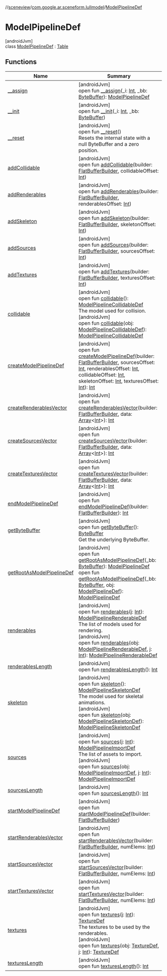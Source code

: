 //[sceneview](../../../index.md)/[com.google.ar.sceneform.lullmodel](../index.md)/[ModelPipelineDef](index.md)

# ModelPipelineDef

[androidJvm]\
class [ModelPipelineDef](index.md) : [Table](../../com.google.flatbuffers/-table/index.md)

## Functions

| Name | Summary |
|---|---|
| [__assign](__assign.md) | [androidJvm]<br>open fun [__assign](__assign.md)(_i: [Int](https://kotlinlang.org/api/latest/jvm/stdlib/kotlin/-int/index.html), _bb: [ByteBuffer](https://developer.android.com/reference/kotlin/java/nio/ByteBuffer.html)): [ModelPipelineDef](index.md) |
| [__init](__init.md) | [androidJvm]<br>open fun [__init](__init.md)(_i: [Int](https://kotlinlang.org/api/latest/jvm/stdlib/kotlin/-int/index.html), _bb: [ByteBuffer](https://developer.android.com/reference/kotlin/java/nio/ByteBuffer.html)) |
| [__reset](../../com.google.flatbuffers/-table/__reset.md) | [androidJvm]<br>open fun [__reset](../../com.google.flatbuffers/-table/__reset.md)()<br>Resets the internal state with a null ByteBuffer and a zero position. |
| [addCollidable](add-collidable.md) | [androidJvm]<br>open fun [addCollidable](add-collidable.md)(builder: [FlatBufferBuilder](../../com.google.flatbuffers/-flat-buffer-builder/index.md), collidableOffset: [Int](https://kotlinlang.org/api/latest/jvm/stdlib/kotlin/-int/index.html)) |
| [addRenderables](add-renderables.md) | [androidJvm]<br>open fun [addRenderables](add-renderables.md)(builder: [FlatBufferBuilder](../../com.google.flatbuffers/-flat-buffer-builder/index.md), renderablesOffset: [Int](https://kotlinlang.org/api/latest/jvm/stdlib/kotlin/-int/index.html)) |
| [addSkeleton](add-skeleton.md) | [androidJvm]<br>open fun [addSkeleton](add-skeleton.md)(builder: [FlatBufferBuilder](../../com.google.flatbuffers/-flat-buffer-builder/index.md), skeletonOffset: [Int](https://kotlinlang.org/api/latest/jvm/stdlib/kotlin/-int/index.html)) |
| [addSources](add-sources.md) | [androidJvm]<br>open fun [addSources](add-sources.md)(builder: [FlatBufferBuilder](../../com.google.flatbuffers/-flat-buffer-builder/index.md), sourcesOffset: [Int](https://kotlinlang.org/api/latest/jvm/stdlib/kotlin/-int/index.html)) |
| [addTextures](add-textures.md) | [androidJvm]<br>open fun [addTextures](add-textures.md)(builder: [FlatBufferBuilder](../../com.google.flatbuffers/-flat-buffer-builder/index.md), texturesOffset: [Int](https://kotlinlang.org/api/latest/jvm/stdlib/kotlin/-int/index.html)) |
| [collidable](collidable.md) | [androidJvm]<br>open fun [collidable](collidable.md)(): [ModelPipelineCollidableDef](../-model-pipeline-collidable-def/index.md)<br>The model used for collision.<br>[androidJvm]<br>open fun [collidable](collidable.md)(obj: [ModelPipelineCollidableDef](../-model-pipeline-collidable-def/index.md)): [ModelPipelineCollidableDef](../-model-pipeline-collidable-def/index.md) |
| [createModelPipelineDef](create-model-pipeline-def.md) | [androidJvm]<br>open fun [createModelPipelineDef](create-model-pipeline-def.md)(builder: [FlatBufferBuilder](../../com.google.flatbuffers/-flat-buffer-builder/index.md), sourcesOffset: [Int](https://kotlinlang.org/api/latest/jvm/stdlib/kotlin/-int/index.html), renderablesOffset: [Int](https://kotlinlang.org/api/latest/jvm/stdlib/kotlin/-int/index.html), collidableOffset: [Int](https://kotlinlang.org/api/latest/jvm/stdlib/kotlin/-int/index.html), skeletonOffset: [Int](https://kotlinlang.org/api/latest/jvm/stdlib/kotlin/-int/index.html), texturesOffset: [Int](https://kotlinlang.org/api/latest/jvm/stdlib/kotlin/-int/index.html)): [Int](https://kotlinlang.org/api/latest/jvm/stdlib/kotlin/-int/index.html) |
| [createRenderablesVector](create-renderables-vector.md) | [androidJvm]<br>open fun [createRenderablesVector](create-renderables-vector.md)(builder: [FlatBufferBuilder](../../com.google.flatbuffers/-flat-buffer-builder/index.md), data: [Array](https://kotlinlang.org/api/latest/jvm/stdlib/kotlin/-array/index.html)&lt;[Int](https://kotlinlang.org/api/latest/jvm/stdlib/kotlin/-int/index.html)&gt;): [Int](https://kotlinlang.org/api/latest/jvm/stdlib/kotlin/-int/index.html) |
| [createSourcesVector](create-sources-vector.md) | [androidJvm]<br>open fun [createSourcesVector](create-sources-vector.md)(builder: [FlatBufferBuilder](../../com.google.flatbuffers/-flat-buffer-builder/index.md), data: [Array](https://kotlinlang.org/api/latest/jvm/stdlib/kotlin/-array/index.html)&lt;[Int](https://kotlinlang.org/api/latest/jvm/stdlib/kotlin/-int/index.html)&gt;): [Int](https://kotlinlang.org/api/latest/jvm/stdlib/kotlin/-int/index.html) |
| [createTexturesVector](create-textures-vector.md) | [androidJvm]<br>open fun [createTexturesVector](create-textures-vector.md)(builder: [FlatBufferBuilder](../../com.google.flatbuffers/-flat-buffer-builder/index.md), data: [Array](https://kotlinlang.org/api/latest/jvm/stdlib/kotlin/-array/index.html)&lt;[Int](https://kotlinlang.org/api/latest/jvm/stdlib/kotlin/-int/index.html)&gt;): [Int](https://kotlinlang.org/api/latest/jvm/stdlib/kotlin/-int/index.html) |
| [endModelPipelineDef](end-model-pipeline-def.md) | [androidJvm]<br>open fun [endModelPipelineDef](end-model-pipeline-def.md)(builder: [FlatBufferBuilder](../../com.google.flatbuffers/-flat-buffer-builder/index.md)): [Int](https://kotlinlang.org/api/latest/jvm/stdlib/kotlin/-int/index.html) |
| [getByteBuffer](../../com.google.flatbuffers/-table/get-byte-buffer.md) | [androidJvm]<br>open fun [getByteBuffer](../../com.google.flatbuffers/-table/get-byte-buffer.md)(): [ByteBuffer](https://developer.android.com/reference/kotlin/java/nio/ByteBuffer.html)<br>Get the underlying ByteBuffer. |
| [getRootAsModelPipelineDef](get-root-as-model-pipeline-def.md) | [androidJvm]<br>open fun [getRootAsModelPipelineDef](get-root-as-model-pipeline-def.md)(_bb: [ByteBuffer](https://developer.android.com/reference/kotlin/java/nio/ByteBuffer.html)): [ModelPipelineDef](index.md)<br>open fun [getRootAsModelPipelineDef](get-root-as-model-pipeline-def.md)(_bb: [ByteBuffer](https://developer.android.com/reference/kotlin/java/nio/ByteBuffer.html), obj: [ModelPipelineDef](index.md)): [ModelPipelineDef](index.md) |
| [renderables](renderables.md) | [androidJvm]<br>open fun [renderables](renderables.md)(j: [Int](https://kotlinlang.org/api/latest/jvm/stdlib/kotlin/-int/index.html)): [ModelPipelineRenderableDef](../-model-pipeline-renderable-def/index.md)<br>The list of models used for rendering.<br>[androidJvm]<br>open fun [renderables](renderables.md)(obj: [ModelPipelineRenderableDef](../-model-pipeline-renderable-def/index.md), j: [Int](https://kotlinlang.org/api/latest/jvm/stdlib/kotlin/-int/index.html)): [ModelPipelineRenderableDef](../-model-pipeline-renderable-def/index.md) |
| [renderablesLength](renderables-length.md) | [androidJvm]<br>open fun [renderablesLength](renderables-length.md)(): [Int](https://kotlinlang.org/api/latest/jvm/stdlib/kotlin/-int/index.html) |
| [skeleton](skeleton.md) | [androidJvm]<br>open fun [skeleton](skeleton.md)(): [ModelPipelineSkeletonDef](../-model-pipeline-skeleton-def/index.md)<br>The model used for skeletal animations.<br>[androidJvm]<br>open fun [skeleton](skeleton.md)(obj: [ModelPipelineSkeletonDef](../-model-pipeline-skeleton-def/index.md)): [ModelPipelineSkeletonDef](../-model-pipeline-skeleton-def/index.md) |
| [sources](sources.md) | [androidJvm]<br>open fun [sources](sources.md)(j: [Int](https://kotlinlang.org/api/latest/jvm/stdlib/kotlin/-int/index.html)): [ModelPipelineImportDef](../-model-pipeline-import-def/index.md)<br>The list of assets to import.<br>[androidJvm]<br>open fun [sources](sources.md)(obj: [ModelPipelineImportDef](../-model-pipeline-import-def/index.md), j: [Int](https://kotlinlang.org/api/latest/jvm/stdlib/kotlin/-int/index.html)): [ModelPipelineImportDef](../-model-pipeline-import-def/index.md) |
| [sourcesLength](sources-length.md) | [androidJvm]<br>open fun [sourcesLength](sources-length.md)(): [Int](https://kotlinlang.org/api/latest/jvm/stdlib/kotlin/-int/index.html) |
| [startModelPipelineDef](start-model-pipeline-def.md) | [androidJvm]<br>open fun [startModelPipelineDef](start-model-pipeline-def.md)(builder: [FlatBufferBuilder](../../com.google.flatbuffers/-flat-buffer-builder/index.md)) |
| [startRenderablesVector](start-renderables-vector.md) | [androidJvm]<br>open fun [startRenderablesVector](start-renderables-vector.md)(builder: [FlatBufferBuilder](../../com.google.flatbuffers/-flat-buffer-builder/index.md), numElems: [Int](https://kotlinlang.org/api/latest/jvm/stdlib/kotlin/-int/index.html)) |
| [startSourcesVector](start-sources-vector.md) | [androidJvm]<br>open fun [startSourcesVector](start-sources-vector.md)(builder: [FlatBufferBuilder](../../com.google.flatbuffers/-flat-buffer-builder/index.md), numElems: [Int](https://kotlinlang.org/api/latest/jvm/stdlib/kotlin/-int/index.html)) |
| [startTexturesVector](start-textures-vector.md) | [androidJvm]<br>open fun [startTexturesVector](start-textures-vector.md)(builder: [FlatBufferBuilder](../../com.google.flatbuffers/-flat-buffer-builder/index.md), numElems: [Int](https://kotlinlang.org/api/latest/jvm/stdlib/kotlin/-int/index.html)) |
| [textures](textures.md) | [androidJvm]<br>open fun [textures](textures.md)(j: [Int](https://kotlinlang.org/api/latest/jvm/stdlib/kotlin/-int/index.html)): [TextureDef](../-texture-def/index.md)<br>The textures to be used by the renderables.<br>[androidJvm]<br>open fun [textures](textures.md)(obj: [TextureDef](../-texture-def/index.md), j: [Int](https://kotlinlang.org/api/latest/jvm/stdlib/kotlin/-int/index.html)): [TextureDef](../-texture-def/index.md) |
| [texturesLength](textures-length.md) | [androidJvm]<br>open fun [texturesLength](textures-length.md)(): [Int](https://kotlinlang.org/api/latest/jvm/stdlib/kotlin/-int/index.html) |
